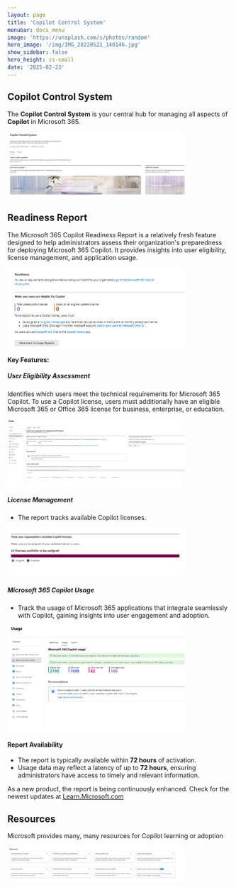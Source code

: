 ```yaml
---
layout: page
title: 'Copilot Control System'
menubar: docs_menu
image: 'https://unsplash.com/s/photos/random'
hero_image: '/img/IMG_20220521_140146.jpg'
show_sidebar: false
hero_height: is-small
date: '2025-02-23'
---
```


## Copilot Control System  

The **Copilot Control System** is your central hub for managing all aspects of **Copilot** in Microsoft 365.

<img src="/articles/img/copilot2.png" width="400">


## Readiness Report

The Microsoft 365 Copilot Readiness Report is a relatively fresh feature designed to help administrators assess their organization's preparedness for deploying Microsoft 365 Copilot. It provides insights into user eligibility, license management, and application usage.

<img src="/articles/img/copilot3.png" width="400">

**Key Features:**

##### **User Eligibility Assessment**
Identifies which users meet the technical requirements for Microsoft 365 Copilot. To use a Copilot license, users must additionally have an eligible Microsoft 365 or Office 365 license for business, enterprise, or education. 

<img src="/articles/img/copilot4.png" width="400">



##### **License Management**
- The report tracks available Copilot licenses. 

<img src="/articles/img/copilot8.png" width="400">



##### **Microsoft 365 Copilot Usage**
- Track the usage of Microsoft 365 applications that integrate seamlessly with Copilot, gaining insights into user engagement and adoption.

<img src="/articles/img/copilot6.png" width="400">


#### Report Availability
- The report is typically available within **72 hours** of activation.
- Usage data may reflect a latency of up to **72 hours**, ensuring administrators have access to timely and relevant information.


As a new product, the report is being continuously enhanced. Check for the newest updates at [Learn.Microsoft.com](https://learn.microsoft.com/en-us/microsoft-365/admin/activity-reports/microsoft-365-copilot-readiness?view=o365-worldwide)




## Resources

Microsoft provides many, many resources for Copilot learning or adoption

<img src="/articles/img/copilot7.png" width="400">











